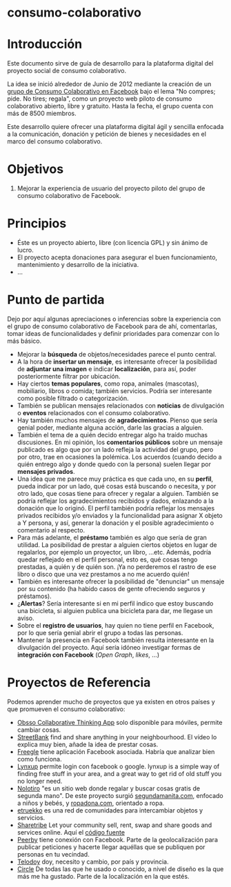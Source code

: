 consumo-colaborativo
====================
# Introducción
Este documento sirve de guía de desarrollo para la plataforma digital del proyecto social de consumo colaborativo.

La idea se inició alrededor de Junio de 2012 mediante la creación de un [grupo de Consumo Colaborativo en Facebook](https://www.facebook.com/groups/310342205721740/) bajo el lema "No compres; pide. No tires; regala", como un proyecto web piloto de consumo colaborativo abierto, libre y gratuito. Hasta la fecha, el grupo cuenta con más de 8500 miembros.

Este desarrollo quiere ofrecer una plataforma digital ágil y sencilla enfocada a la comunicación, donación y petición de bienes y necesidades en el marco del consumo colaborativo.


# Objetivos
1. Mejorar la experiencia de usuario del proyecto piloto del grupo de consumo colaborativo de Facebook.
 

# Principios
- Éste es un proyecto abierto, libre (con licencia GPL) y sin ánimo de lucro.
- El proyecto acepta donaciones para asegurar el buen funcionamiento, mantenimiento y desarrollo de la iniciativa.
- ...

# Punto de partida
Dejo por aquí algunas apreciaciones o inferencias sobre la experiencia con el grupo de consumo colaborativo de Facebook para de ahí, comentarlas, tomar ideas de funcionalidades y definir prioridades para comenzar con lo más básico.
- Mejorar la **búsqueda** de objetos/necesidades parece el punto central.
- A la hora de **insertar un mensaje**, es interesante ofrecer la posibilidad de **adjuntar una imagen** e indicar **localización**, para así, poder posteriormente filtrar por ubicación.
- Hay ciertos **temas populares**, como ropa, animales (mascotas), mobiliario, libros o comida; también servicios. Podría ser interesante como posible filtrado o categorización.
- También se publican mensajes relacionados con **noticias** de divulgación o **eventos** relacionados con el consumo colaborativo. 
- Hay también muchos mensajes de **agradecimientos**. Pienso que sería genial poder, mediante alguna acción, darle las gracias a alguien.
- También el tema de a quién decido entregar algo ha traído muchas discusiones. En mi opinión, los **comentarios públicos** sobre un mensaje publicado es algo que por un lado refleja la actividad del grupo, pero por otro, trae en ocasiones la polémica. Los acuerdos (cuando decido a quién entrego algo y donde quedo con la persona) suelen llegar por **mensajes privados**.
- Una idea que me parece muy práctica es que cada uno, en su **perfil**, pueda indicar por un lado, qué cosas está buscando o necesita, y por otro lado, que cosas tiene para ofrecer y regalar a alguien. También se podría reflejar los agradecimientos recibidos y dados, enlazando a la donación que lo originó. El perfil también podría reflejar los mensajes privados recibidos y/o enviados y la funcionalidad para asignar X objeto a Y persona, y así, generar la donación y el posible agradecimiento o comentario al respecto.
- Para más adelante, el **préstamo** también es algo que sería de gran utilidad. La posibilidad de prestar a alguien ciertos objetos en lugar de regalarlos, por ejemplo un proyector, un libro, ...etc. Además, podría quedar reflejado en el perfil personal, esto es, qué cosas tengo prestadas, a quién y de quién son. ¡Ya no perderemos el rastro de ese libro o disco que una vez prestamos a no me acuerdo quién!
- También es interesante ofrecer la posibilidad de "denunciar" un mensaje por su contenido (ha habido casos de gente ofreciendo seguros y préstamos).
- ¿**Alertas**? Sería interesante si en mi perfil indico que estoy buscando una bicicleta, si alguien publica una bicicleta para dar, me llegase un aviso.
- Sobre el **registro de usuarios**, hay quien no tiene perfil en Facebook, por lo que sería genial abrir el grupo a todas las personas.
- Mantener la presencia en Facebook también resulta interesante en la divulgación del proyecto. Aquí sería idóneo investigar formas de **integración con Facebook** (*Open Graph*, *likes*, ...)

# Proyectos de Referencia

Podemos aprender mucho de proyectos que ya existen en otros países y que promueven el consumo colaborativo:
- [Obsso Collaborative Thinking App](http://obsso.com/) solo disponible para móviles, permite cambiar cosas.
- [StreetBank](http://www.streetbank.com/splash) find and share anything in your neighbourhood. El vídeo lo explica muy bien, añade la idea de prestar cosas.
- [Freegle](http://www.ilovefreegle.org/) tiene aplicación Facebook asociada. Habría que analizar bien como funciona.
- [Lynxup](http://www.lynxup.com/) permite login con facebook o google. lynxup is a simple way of finding free stuff in your area, and a great way to get rid of old stuff you no longer need.
- [Nolotiro](https://github.com/alabs/nolotiro) "es un sitio web donde regalar y buscar cosas gratis de segunda mano". De este proyecto surgió [segundamanita.com](http://www.segundamanita.com), enfocado a niños y bebés, y [ropadona.com](http://www.ropadona.com), orientado a ropa.
- [etruekko](https://github.com/wadobo/etruekko) es una red de comunidades para intercambiar objetos y servicios.
- [Sharetribe](https://www.sharetribe.com/) Let your community sell, rent, swap and share goods and services online. Aquí el [código fuente](https://github.com/sharetribe/sharetribe)
- [Peerby](http://peerby.com) tiene conexión con Facebook. Parte de la geolocalización para publicar peticiones y hacerte llegar aquéllas que se publiquen por personas en tu vecindad.
- [Telodoy](http://http://www.telodoy.net/) doy, necesito y cambio, por país y provincia.
- [Circle](http://discovercircle.com/) De todas las que he usado o conocido, a nivel de diseño es la que más me ha gustado. Parte de la localización en la que estés.
